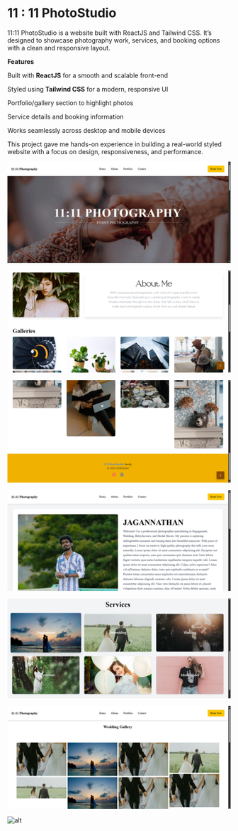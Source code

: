 # 11 : 11 PhotoStudio

11:11 PhotoStudio is a website built with ReactJS and Tailwind CSS. It’s designed to showcase photography work, services, and booking options with a clean and responsive layout.

**Features**

Built with **ReactJS** for a smooth and scalable front-end

Styled using **Tailwind CSS** for a modern, responsive UI

Portfolio/gallery section to highlight photos

Service details and booking information

Works seamlessly across desktop and mobile devices

This project gave me hands-on experience in building a real-world styled website with a focus on design, responsiveness, and performance.

![alt](https://github.com/gokulrajeswaran/11-11-PhotoStudio/blob/cf65c7a5ef8a432538726be9c3ecc010a42b1979/public/Screenshot%202025-09-26%20192129.png)

![alt](https://github.com/gokulrajeswaran/11-11-PhotoStudio/blob/4679274586707cac1e730c39ffd8051f395ebd44/public/Screenshot%202025-09-26%20192138.png)

![alt](https://github.com/gokulrajeswaran/11-11-PhotoStudio/blob/7a0ed1db4609f2d18261258c54352467c998b7e0/public/Screenshot%202025-09-26%20192148.png)

![alt](https://github.com/gokulrajeswaran/11-11-PhotoStudio/blob/9ceac438981b719e84e89295dc571e6790330519/public/Screenshot%202025-09-26%20192159.png)

![alt](https://github.com/gokulrajeswaran/11-11-PhotoStudio/blob/154f378293e6720593720f9e3c0e3ca684f861e7/public/Screenshot%202025-09-26%20203157.png)

![alt](https://github.com/gokulrajeswaran/11-11-PhotoStudio/blob/97f1dc9c9e66ee189b819f166fe1dd625f76344c/public/Screenshot%202025-09-26%20192519.png)

![alt]()
